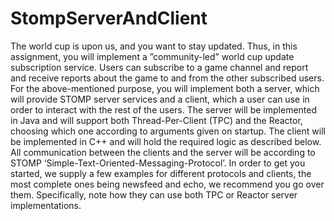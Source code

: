 # StompServerAndClient
The world cup is upon us, and you want to stay updated. Thus, in this assignment, you will implement a ”community-led” world cup update subscription
service. Users can subscribe to a game channel and report and receive reports
about the game to and from the other subscribed users.
For the above-mentioned purpose, you will implement both a server, which
will provide STOMP server services and a client, which a user can use in
order to interact with the rest of the users. The server will be implemented
in Java and will support both Thread-Per-Client (TPC) and the Reactor,
choosing which one according to arguments given on startup. The client will be
implemented in C++ and will hold the required logic as described below.
All communication between the clients and the server will be according to
STOMP ‘Simple-Text-Oriented-Messaging-Protocol’.
In order to get you started, we supply a few examples for different protocols
and clients, the most complete ones being newsfeed and echo, we recommend
you go over them. Specifically, note how they can use both TPC or Reactor
server implementations.
